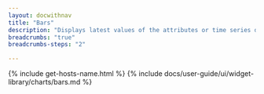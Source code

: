 ```yaml
---
layout: docwithnav
title: "Bars"
description: "Displays latest values of the attributes or time series data for multiple entities as separate bars."
breadcrumbs: "true"
breadcrumbs-steps: "2"

---
```

{% include get-hosts-name.html %}
{% include docs/user-guide/ui/widget-library/charts/bars.md %}

